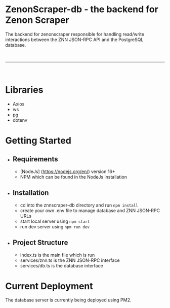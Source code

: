 # ZenonScraper-db - the backend for Zenon Scraper

The backend for zenonscraper responsible for handling read/write interactions between the ZNN JSON-RPC API and the PostgreSQL database. 

<br/>
<hr/>
<br/>

# Libraries
- Axios
- ws
- pg
- dotenv

# Getting Started

- ## Requirements
    - [NodeJs] (https://nodejs.org/en/) version 16+
    - NPM which can be found in the NodeJs installation
- ## Installation
    - cd into the znnscraper-db directory and run `npm install`
    - create your own .env file to manage database and ZNN JSON-RPC URLs
    - start local server using `npm start`
    - run dev server using `npm run dev`

- ## Project Structure
    - index.ts is the main file which is run
    - services/znn.ts is the ZNN JSON-RPC interface
    - services/db.ts is the database interface

# Current Deployment

The database server is currently being deployed using PM2.